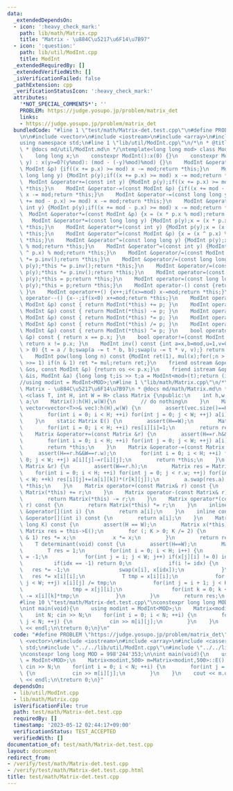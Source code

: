 ```yaml
---
data:
  _extendedDependsOn:
  - icon: ':heavy_check_mark:'
    path: lib/math/Matrix.cpp
    title: "Matrix - \u884C\u5217\u6F14\u7B97"
  - icon: ':question:'
    path: lib/util/ModInt.cpp
    title: ModInt
  _extendedRequiredBy: []
  _extendedVerifiedWith: []
  _isVerificationFailed: false
  _pathExtension: cpp
  _verificationStatusIcon: ':heavy_check_mark:'
  attributes:
    '*NOT_SPECIAL_COMMENTS*': ''
    PROBLEM: https://judge.yosupo.jp/problem/matrix_det
    links:
    - https://judge.yosupo.jp/problem/matrix_det
  bundledCode: "#line 1 \"test/math/Matrix-det.test.cpp\"\n#define PROBLEM \"https://judge.yosupo.jp/problem/matrix_det\"\
    \n\n#include <vector>\n#include <iostream>\n#include <array>\n#include <cassert>\n\
    using namespace std;\n#line 1 \"lib/util/ModInt.cpp\"\n/*\n * @title ModInt\n\
    \ * @docs md/util/ModInt.md\n */\ntemplate<long long mod> class ModInt {\npublic:\n\
    \    long long x;\n    constexpr ModInt():x(0) {}\n    constexpr ModInt(long long\
    \ y) : x(y>=0?(y%mod): (mod - (-y)%mod)%mod) {}\n    ModInt &operator+=(const\
    \ ModInt &p) {if((x += p.x) >= mod) x -= mod;return *this;}\n    ModInt &operator+=(const\
    \ long long y) {ModInt p(y);if((x += p.x) >= mod) x -= mod;return *this;}\n  \
    \  ModInt &operator+=(const int y) {ModInt p(y);if((x += p.x) >= mod) x -= mod;return\
    \ *this;}\n    ModInt &operator-=(const ModInt &p) {if((x += mod - p.x) >= mod)\
    \ x -= mod;return *this;}\n    ModInt &operator-=(const long long y) {ModInt p(y);if((x\
    \ += mod - p.x) >= mod) x -= mod;return *this;}\n    ModInt &operator-=(const\
    \ int y) {ModInt p(y);if((x += mod - p.x) >= mod) x -= mod;return *this;}\n  \
    \  ModInt &operator*=(const ModInt &p) {x = (x * p.x % mod);return *this;}\n \
    \   ModInt &operator*=(const long long y) {ModInt p(y);x = (x * p.x % mod);return\
    \ *this;}\n    ModInt &operator*=(const int y) {ModInt p(y);x = (x * p.x % mod);return\
    \ *this;}\n    ModInt &operator^=(const ModInt &p) {x = (x ^ p.x) % mod;return\
    \ *this;}\n    ModInt &operator^=(const long long y) {ModInt p(y);x = (x ^ p.x)\
    \ % mod;return *this;}\n    ModInt &operator^=(const int y) {ModInt p(y);x = (x\
    \ ^ p.x) % mod;return *this;}\n    ModInt &operator/=(const ModInt &p) {*this\
    \ *= p.inv();return *this;}\n    ModInt &operator/=(const long long y) {ModInt\
    \ p(y);*this *= p.inv();return *this;}\n    ModInt &operator/=(const int y) {ModInt\
    \ p(y);*this *= p.inv();return *this;}\n    ModInt operator=(const int y) {ModInt\
    \ p(y);*this = p;return *this;}\n    ModInt operator=(const long long y) {ModInt\
    \ p(y);*this = p;return *this;}\n    ModInt operator-() const {return ModInt(-x);\
    \ }\n    ModInt operator++() {x++;if(x>=mod) x-=mod;return *this;}\n    ModInt\
    \ operator--() {x--;if(x<0) x+=mod;return *this;}\n    ModInt operator+(const\
    \ ModInt &p) const { return ModInt(*this) += p; }\n    ModInt operator-(const\
    \ ModInt &p) const { return ModInt(*this) -= p; }\n    ModInt operator*(const\
    \ ModInt &p) const { return ModInt(*this) *= p; }\n    ModInt operator/(const\
    \ ModInt &p) const { return ModInt(*this) /= p; }\n    ModInt operator^(const\
    \ ModInt &p) const { return ModInt(*this) ^= p; }\n    bool operator==(const ModInt\
    \ &p) const { return x == p.x; }\n    bool operator!=(const ModInt &p) const {\
    \ return x != p.x; }\n    ModInt inv() const {int a=x,b=mod,u=1,v=0,t;while(b\
    \ > 0) {t = a / b;swap(a -= t * b, b);swap(u -= t * v, v);} return ModInt(u);}\n\
    \    ModInt pow(long long n) const {ModInt ret(1), mul(x);for(;n > 0;mul *= mul,n\
    \ >>= 1) if(n & 1) ret *= mul;return ret;}\n    friend ostream &operator<<(ostream\
    \ &os, const ModInt &p) {return os << p.x;}\n    friend istream &operator>>(istream\
    \ &is, ModInt &a) {long long t;is >> t;a = ModInt<mod>(t);return (is);}\n};\n\
    //using modint = ModInt<MOD>;\n#line 1 \"lib/math/Matrix.cpp\"\n/*\n * @title\
    \ Matrix - \u884C\u5217\u6F14\u7B97\n * @docs md/math/Matrix.md\n */\ntemplate\
    \ <class T, int H, int W = H> class Matrix {\npublic:\n    int h,w;\n    array<array<T,W>,H>\
    \ a;\n    Matrix():h(H),w(W){\n        // do nothing\n    }\n    Matrix(const\
    \ vector<vector<T>>& vec):h(H),w(W) {\n        assert(vec.size()==H && vec.front().size()==W);\n\
    \        for(int i = 0; i < H; ++i) for(int j = 0; j < W; ++j) a[i][j]=vec[i][j];\n\
    \    }\n    static Matrix E() {\n        assert(H==W);\n        Matrix res = Matrix();\n\
    \        for(int i = 0; i < H; ++i) res[i][i]=1;\n        return res;\n    }\n\
    \    Matrix &operator+=(const Matrix &r) {\n        assert(H==r.h&&W==r.w);\n\
    \        for(int i = 0; i < H; ++i) for(int j = 0; j < W; ++j) a[i][j]+=r[i][j];\n\
    \        return *this;\n    }\n    Matrix &operator-=(const Matrix &r) {\n   \
    \     assert(H==r.h&&W==r.w);\n        for(int i = 0; i < H; ++i) for(int j =\
    \ 0; j < W; ++j) a[i][j]-=r[i][j];\n        return *this;\n    }\n    Matrix &operator*=(const\
    \ Matrix &r) {\n        assert(W==r.h);\n        Matrix res = Matrix();\n    \
    \    for(int i = 0; i < H; ++i) for(int j = 0; j < r.w; ++j) for(int k = 0; k\
    \ < W; ++k) res[i][j]+=(a[i][k])*(r[k][j]);\n        a.swap(res.a);\n        return\
    \ *this;\n    }\n    Matrix operator+(const Matrix& r) const {\n        return\
    \ Matrix(*this) += r;\n    }\n    Matrix operator-(const Matrix& r) const {\n\
    \        return Matrix(*this) -= r;\n    }\n    Matrix operator*(const Matrix&\
    \ r) const {\n        return Matrix(*this) *= r;\n    }\n    inline array<T,W>\
    \ &operator[](int i) {\n        return a[i];\n    }\n    inline const array<T,W>\
    \ &operator[](int i) const {\n        return a[i];\n    }\n    Matrix pow(long\
    \ long K) const {\n        assert(H == W);\n        Matrix x(*this);\n       \
    \ Matrix res = this->E();\n        for (; K > 0; K /= 2) {\n            if (K\
    \ & 1) res *= x;\n            x *= x;\n        }\n        return res;\n    }\n\
    \    T determinant(void) const {\n        assert(H==W);\n        Matrix x(*this);\n\
    \        T res = 1;\n        for(int i = 0; i < H; i++) {\n            int idx\
    \ = -1;\n            for(int j = i; j < W; j++) if(x[j][i] != 0) idx = j;\n  \
    \          if(idx == -1) return 0;\n            if(i != idx) {\n             \
    \   res *= -1;\n                swap(x[i], x[idx]);\n            }\n         \
    \   res *= x[i][i];\n            T tmp = x[i][i];\n            for(int j = 0;\
    \ j < W; ++j) x[i][j] /= tmp;\n            for(int j = i + 1; j < H; j++) {\n\
    \                tmp = x[j][i];\n                for(int k = 0; k < W; k++) x[j][k]\
    \ -= x[i][k]*tmp;\n            }\n        }\n        return res;\n    }\n};\n\
    #line 10 \"test/math/Matrix-det.test.cpp\"\nconstexpr long long MOD = 998'244'353;\n\
    \nint main(void){\n    using modint = ModInt<MOD>;\n    Matrix<modint,500> m=Matrix<modint,500>::E();\n\
    \    int N; cin >> N;\n    for(int i = 0; i < N; ++i) {\n        for(int j = 0;\
    \ j < N; ++j) {\n            cin >> m[i][j];\n        }\n    }\n    cout << m.determinant()\
    \ << endl;\n\treturn 0;\n}\n"
  code: "#define PROBLEM \"https://judge.yosupo.jp/problem/matrix_det\"\n\n#include\
    \ <vector>\n#include <iostream>\n#include <array>\n#include <cassert>\nusing namespace\
    \ std;\n#include \"../../lib/util/ModInt.cpp\"\n#include \"../../lib/math/Matrix.cpp\"\
    \nconstexpr long long MOD = 998'244'353;\n\nint main(void){\n    using modint\
    \ = ModInt<MOD>;\n    Matrix<modint,500> m=Matrix<modint,500>::E();\n    int N;\
    \ cin >> N;\n    for(int i = 0; i < N; ++i) {\n        for(int j = 0; j < N; ++j)\
    \ {\n            cin >> m[i][j];\n        }\n    }\n    cout << m.determinant()\
    \ << endl;\n\treturn 0;\n}"
  dependsOn:
  - lib/util/ModInt.cpp
  - lib/math/Matrix.cpp
  isVerificationFile: true
  path: test/math/Matrix-det.test.cpp
  requiredBy: []
  timestamp: '2023-05-12 02:44:17+09:00'
  verificationStatus: TEST_ACCEPTED
  verifiedWith: []
documentation_of: test/math/Matrix-det.test.cpp
layout: document
redirect_from:
- /verify/test/math/Matrix-det.test.cpp
- /verify/test/math/Matrix-det.test.cpp.html
title: test/math/Matrix-det.test.cpp
---
```

